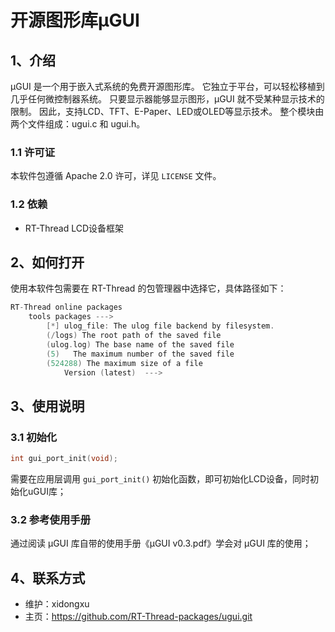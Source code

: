 # 开源图形库µGUI 

## 1、介绍

µGUI 是一个用于嵌入式系统的免费开源图形库。 它独立于平台，可以轻松移植到几乎任何微控制器系统。 只要显示器能够显示图形，μGUI 就不受某种显示技术的限制。 因此，支持LCD、TFT、E-Paper、LED或OLED等显示技术。 整个模块由两个文件组成：ugui.c 和 ugui.h。

### 1.1 许可证

本软件包遵循 Apache 2.0 许可，详见 `LICENSE` 文件。

### 1.2 依赖

- RT-Thread LCD设备框架

## 2、如何打开

使用本软件包需要在 RT-Thread 的包管理器中选择它，具体路径如下： 

```c
RT-Thread online packages
    tools packages --->
        [*] ulog_file: The ulog file backend by filesystem.
        (/logs) The root path of the saved file
        (ulog.log) The base name of the saved file
        (5)   The maximum number of the saved file
        (524288) The maximum size of a file
            Version (latest)  --->
```

## 3、使用说明

### 3.1 初始化

```c
int gui_port_init(void);
```

需要在应用层调用 `gui_port_init()` 初始化函数，即可初始化LCD设备，同时初始化uGUI库；

### 3.2 参考使用手册

通过阅读 µGUI 库自带的使用手册《µGUI v0.3.pdf》学会对 µGUI 库的使用；

## 4、联系方式

- 维护：xidongxu
- 主页：<https://github.com/RT-Thread-packages/ugui.git>